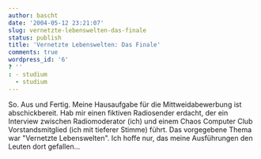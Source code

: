 ```yaml
---
author: bascht
date: '2004-05-12 23:21:07'
slug: vernetzte-lebenswelten-das-finale
status: publish
title: 'Vernetzte Lebenswelten: Das Finale'
comments: true
wordpress_id: '6'
? ''
: - studium
  - studium
---
```


So. Aus und Fertig. Meine Hausaufgabe für die Mittweidabewerbung
ist abschickbereit. Hab mir einen fiktiven Radiosender erdacht, der
ein Interview zwischen Radiomoderator (ich) und einem Chaos
Computer Club Vorstandsmitglied (ich mit tieferer Stimme) führt.
Das vorgegebene Thema war "Vernetzte Lebenswelten". Ich hoffe nur,
das meine Ausführungen den Leuten dort gefallen...


